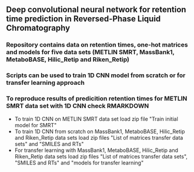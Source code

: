## Deep convolutional neural network for retention time prediction in Reversed-Phase Liquid Chromatography
### Repository contains data on retention times, one-hot matrices and models for five data sets (METLIN SMRT, MassBank1, MetaboBASE, Hilic_Retip and Riken_Retip)
### Scripts can be used to train 1D CNN model from scratch or for transfer learning approach
### To reproduce results of predicition retention times for METLIN SMRT data set with 1D CNN check RMARKDOWN 

* To train 1D CNN on METLIN SMRT data set load zip file "Train initial model for SMRT"
* To train 1D CNN from scratch on MassBank1, MetaboBASE, Hilic_Retip and Riken_Retip data sets load zip files "List of matrices transfer data sets" and "SMILES and RTs"
* For transfer learning with MassBank1, MetaboBASE, Hilic_Retip and Riken_Retip data sets load zip files "List of matrices transfer data sets", "SMILES and RTs" and "models for transfer learning"
